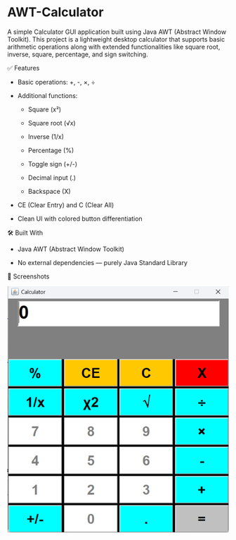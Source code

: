 # AWT-Calculator
A simple Calculator GUI application built using Java AWT (Abstract Window Toolkit). This project is a lightweight desktop calculator that supports basic arithmetic operations along with extended functionalities like square root, inverse, square, percentage, and sign switching.


✅ Features

- Basic operations: +, -, ×, ÷

- Additional functions:

  - Square (x²)

  - Square root (√x)

  - Inverse (1/x)

  - Percentage (%)

  - Toggle sign (+/-)

  - Decimal input (.)

  - Backspace (X)

- CE (Clear Entry) and C (Clear All)

- Clean UI with colored button differentiation
  

🛠 Built With

- Java AWT (Abstract Window Toolkit)

- No external dependencies — purely Java Standard Library


📸 Screenshots

![image alt](https://github.com/Kavindu-Vishmitha/AWT-Calculator/blob/60fdb84be0929c199e9c2ed4c4c8d9eac370db6a/screenshot/Calculator.png)




